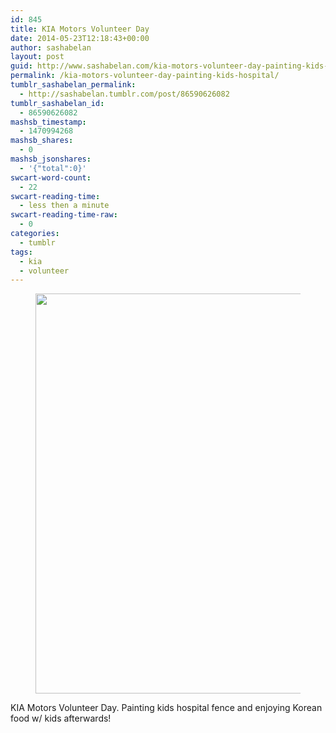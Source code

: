 ```yaml
---
id: 845
title: KIA Motors Volunteer Day
date: 2014-05-23T12:18:43+00:00
author: sashabelan
layout: post
guid: http://www.sashabelan.com/kia-motors-volunteer-day-painting-kids-hospital/
permalink: /kia-motors-volunteer-day-painting-kids-hospital/
tumblr_sashabelan_permalink:
  - http://sashabelan.tumblr.com/post/86590626082
tumblr_sashabelan_id:
  - 86590626082
mashsb_timestamp:
  - 1470994268
mashsb_shares:
  - 0
mashsb_jsonshares:
  - '{"total":0}'
swcart-word-count:
  - 22
swcart-reading-time:
  - less then a minute
swcart-reading-time-raw:
  - 0
categories:
  - tumblr
tags:
  - kia
  - volunteer
---
```

<div id='gallery-622' class='gallery galleryid-845 gallery-columns-1 gallery-size-full'>
  <figure class='gallery-item'> 
  
  <div class='gallery-icon landscape'>
    <img width="640" height="640" src="http://www.sashabelan.ru/wp-content/uploads/2014/05/tumblr_n610v7DYsA1qarj97o1_1280.jpg" class="attachment-full size-full" alt="" srcset="http://www.sashabelan.ru/wp-content/uploads/2014/05/tumblr_n610v7DYsA1qarj97o1_1280.jpg 640w, http://www.sashabelan.ru/wp-content/uploads/2014/05/tumblr_n610v7DYsA1qarj97o1_1280-150x150.jpg 150w, http://www.sashabelan.ru/wp-content/uploads/2014/05/tumblr_n610v7DYsA1qarj97o1_1280-300x300.jpg 300w, http://www.sashabelan.ru/wp-content/uploads/2014/05/tumblr_n610v7DYsA1qarj97o1_1280-230x230.jpg 230w, http://www.sashabelan.ru/wp-content/uploads/2014/05/tumblr_n610v7DYsA1qarj97o1_1280-350x350.jpg 350w" sizes="(max-width: 640px) 100vw, 640px" />
  </div></figure>
</div>

KIA Motors Volunteer Day. Painting kids hospital fence and enjoying Korean food w/ kids afterwards!